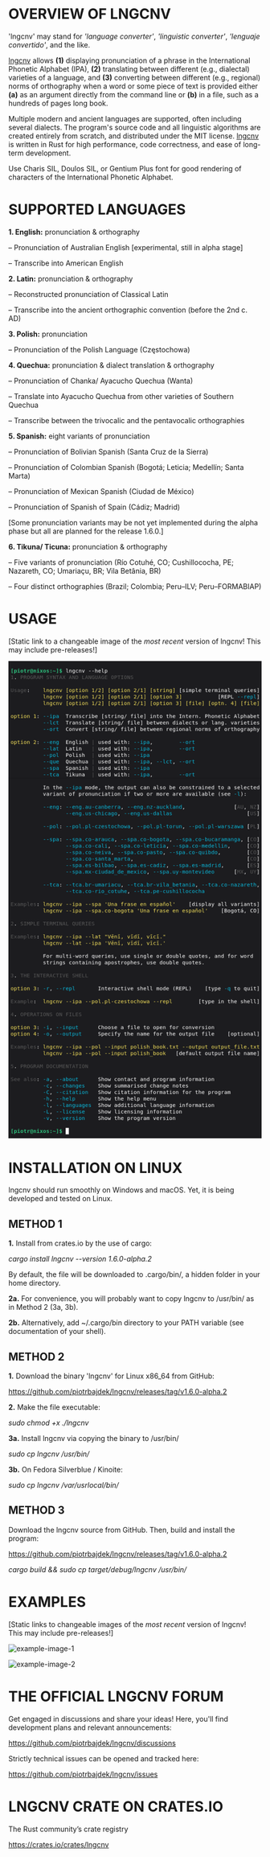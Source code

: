 # OVERVIEW OF LNGCNV

'lngcnv' may stand for _'language converter'_, _'linguistic converter'_, _'lenguaje convertido'_, and the like.

[lngcnv](https://github.com/piotrbajdek/lngcnv) allows **(1)** displaying pronunciation of a phrase in the International Phonetic Alphabet (IPA), **(2)** translating between different (e.g., dialectal) varieties of a language, and **(3)** converting between different (e.g., regional) norms of orthography when a word or some piece of text is provided either **(a)** as an argument directly from the command line or **(b)** in a file, such as a hundreds of pages long book.

Multiple modern and ancient languages are supported, often including several dialects. The program's source code and all linguistic algorithms are created entirely from scratch, and distributed under the MIT license. [lngcnv](https://github.com/piotrbajdek/lngcnv) is written in Rust for high performance, code correctness, and ease of long-term development.

Use Charis SIL, Doulos SIL, or Gentium Plus font for good rendering of characters of the International Phonetic Alphabet.

# SUPPORTED LANGUAGES

**1. English:** pronunciation & orthography

– Pronunciation of Australian English [experimental, still in alpha stage]

– Transcribe into American English

**2. Latin:** pronunciation & orthography

– Reconstructed pronunciation of Classical Latin

– Transcribe into the ancient orthographic convention (before the 2nd c. AD)

**3. Polish:** pronunciation

– Pronunciation of the Polish Language (Częstochowa)

**4. Quechua:** pronunciation & dialect translation & orthography

– Pronunciation of Chanka/ Ayacucho Quechua (Wanta)

– Translate into Ayacucho Quechua from other varieties of Southern Quechua

– Transcribe between the trivocalic and the pentavocalic orthographies

**5. Spanish:** eight variants of pronunciation

– Pronunciation of Bolivian Spanish (Santa Cruz de la Sierra)

– Pronunciation of Colombian Spanish (Bogotá; Leticia; Medellín; Santa Marta)

– Pronunciation of Mexican Spanish (Ciudad de México)

– Pronunciation of Spanish of Spain (Cádiz; Madrid)

[Some pronunciation variants may be not yet implemented during the alpha phase but all are planned for the release 1.6.0.]

**6. Tikuna/ Ticuna:** pronunciation & orthography

– Five variants of pronunciation (Río Cotuhé, CO; Cushillococha, PE; Nazareth, CO; Umariaçu, BR; Vila Betânia, BR)

– Four distinct orthographies (Brazil; Colombia; Peru–ILV; Peru–FORMABIAP)

# USAGE

[Static link to a changeable image of the _most recent_ version of lngcnv! This may include pre-releases!]

![help-image](https://github.com/piotrbajdek/lngcnv/blob/main/docs/images/help-image.png?raw=true)

# INSTALLATION ON LINUX

lngcnv should run smoothly on Windows and macOS. Yet, it is being developed and tested on Linux.

## METHOD 1

**1.** Install from crates.io by the use of cargo:

_cargo install lngcnv \--version 1.6.0-alpha.2_

By default, the file will be downloaded to .cargo/bin/, a hidden folder in your home directory.

**2a.** For convenience, you will probably want to copy lngcnv to /usr/bin/ as in Method 2 (3a, 3b).

**2b.** Alternatively, add ~/.cargo/bin directory to your PATH variable (see documentation of your shell).

## METHOD 2

**1.** Download the binary 'lngcnv' for Linux x86_64 from GitHub:

https://github.com/piotrbajdek/lngcnv/releases/tag/v1.6.0-alpha.2

**2.** Make the file executable:

_sudo chmod +x ./lngcnv_

**3a.** Install lngcnv via copying the binary to /usr/bin/

_sudo cp lngcnv /usr/bin/_

**3b.** On Fedora Silverblue / Kinoite:

_sudo cp lngcnv /var/usrlocal/bin/_

## METHOD 3

Download the lngcnv source from GitHub. Then, build and install the program:

https://github.com/piotrbajdek/lngcnv/releases/tag/v1.6.0-alpha.2

_cargo build && sudo cp target/debug/lngcnv /usr/bin/_

# EXAMPLES

[Static links to changeable images of the _most recent_ version of lngcnv! This may include pre-releases!]

![example-image-1](https://github.com/piotrbajdek/lngcnv/blob/main/docs/images/example-image-1.png?raw=true)

![example-image-2](https://github.com/piotrbajdek/lngcnv/blob/main/docs/images/example-image-2.png?raw=true)

# THE OFFICIAL LNGCNV FORUM

Get engaged in discussions and share your ideas! Here, you'll find development plans and relevant announcements:

https://github.com/piotrbajdek/lngcnv/discussions

Strictly technical issues can be opened and tracked here:

https://github.com/piotrbajdek/lngcnv/issues

# LNGCNV CRATE ON CRATES.IO

The Rust community’s crate registry

https://crates.io/crates/lngcnv

